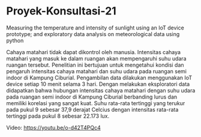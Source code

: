 # Proyek-Konsultasi-21
Measuring the temperature and intensity of sunlight using an IoT device prototype; and exploratory data analysis on meteorological data using python

Cahaya matahari tidak dapat dikontrol oleh manusia. Intensitas cahaya matahari yang masuk ke dalam ruangan akan mempengaruhi suhu udara ruangan tersebut. Penelitian ini bertujuan untuk mengetahui kondisi dan pengaruh intensitas cahaya matahari dan suhu udara pada ruangan semi indoor di Kampung Ciburial. Pengambilan data dilakukan menggunakan IoT device setiap 10 menit selama 3 hari. Dengan melakukan eksploratori data didapatkan bahwa hubungan intensitas cahaya matahari dengan suhu udara pada ruangan semi indoor di Kampung Ciburial berbanding lurus dan memiliki korelasi yang sangat kuat. Suhu rata-rata tertinggi yang terukur pada pukul 9 sebesar 37,9 derajat Celcius dengan intensitas rata-rata tertinggi pada pukul 8 sebesar 22.173 lux.

Video: https://youtu.be/o-d42T4PQc4


